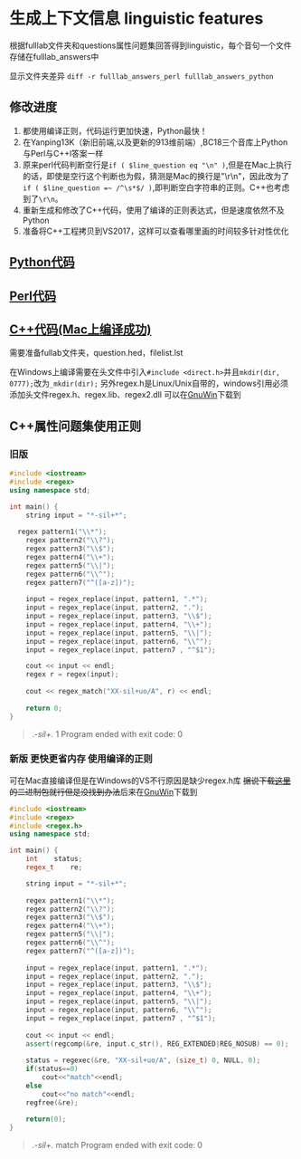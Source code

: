 # 生成上下文信息 linguistic features
根据fulllab文件夹和questions属性问题集回答得到linguistic，每个音句一个文件存储在fulllab_answers中

显示文件夹差异
`diff -r fulllab_answers_perl fulllab_answers_python`

## 修改进度
1. 都使用编译正则，代码运行更加快速，Python最快！
2. 在Yanping13K（新旧前端,以及更新的913维前端）,BC18三个音库上Python与Perl与C++l答案一样
3. 原来perl代码判断空行是`if ( $line_question eq "\n" )`,但是在Mac上执行的话，即使是空行这个判断也为假，猜测是Mac的换行是"\r\n"，因此改为了`if ( $line_question =~ /^\s*$/ )`,即判断空白字符串的正则。C++也考虑到了`\r\n`。
4. 重新生成和修改了C++代码，使用了编译的正则表达式，但是速度依然不及Python
5. 准备将C++工程拷贝到VS2017，这样可以查看哪里画的时间较多针对性优化

<!-- more -->

## [Python代码](https://github.com/xiaozhah/Context2Linguisticfeas/blob/master/predict.py)

## [Perl代码](https://github.com/xiaozhah/Context2Linguisticfeas/blob/master/predict.pl)

## [C++代码(Mac上编译成功)](https://github.com/xiaozhah/Context2Linguisticfeas/tree/master/predict_C%2B%2B)
需要准备fullab文件夹，question.hed，filelist.lst

在Windows上编译需要在头文件中引入`#include <direct.h>`并且`mkdir(dir, 0777);`改为`_mkdir(dir);`
另外regex.h是Linux/Unix自带的，windows引用必须添加头文件regex.h、regex.lib、regex2.dll
可以在[GnuWin](https://sourceforge.net/projects/gnuwin32/files/regex/2.7/regex-2.7-bin.zip/download)下载到

## C++属性问题集使用正则
### 旧版
```C++
#include <iostream>
#include <regex>
using namespace std;

int main() {
    string input = "*-sil+*";
    
  regex pattern1("\\*");
    regex pattern2("\\?");
    regex pattern3("\\$");
    regex pattern4("\\+");
    regex pattern5("\\|");
    regex pattern6("\\^");
    regex pattern7("^([a-z])");
    
    input = regex_replace(input, pattern1, ".*");
    input = regex_replace(input, pattern2, ".");
    input = regex_replace(input, pattern3, "\\$");
    input = regex_replace(input, pattern4, "\\+");
    input = regex_replace(input, pattern5, "\\|");
    input = regex_replace(input, pattern6, "\\^");
    input = regex_replace(input, pattern7 , "^$1");

    cout << input << endl;
    regex r = regex(input);
    
    cout << regex_match("XX-sil+uo/A", r) << endl;
    
    return 0;
}
```

>.*-sil\+.*
1
Program ended with exit code: 0

### 新版 更快更省内存 使用编译的正则
可在Mac直接编译但是在Windows的VS不行原因是缺少regex.h库
~~据说下载[这里](http://gnuwin32.sourceforge.net/packages/regex.htm)的二进制包就行但是没找到办法~~后来在[GnuWin](https://sourceforge.net/projects/gnuwin32/files/regex/2.7/regex-2.7-bin.zip/download)下载到
```C++
#include <iostream>
#include <regex>
#include <regex.h>
using namespace std;

int main() {
    int    status;
    regex_t    re;

    string input = "*-sil+*";
    
    regex pattern1("\\*");
    regex pattern2("\\?");
    regex pattern3("\\$");
    regex pattern4("\\+");
    regex pattern5("\\|");
    regex pattern6("\\^");
    regex pattern7("^([a-z])");
    
    input = regex_replace(input, pattern1, ".*");
    input = regex_replace(input, pattern2, ".");
    input = regex_replace(input, pattern3, "\\$");
    input = regex_replace(input, pattern4, "\\+");
    input = regex_replace(input, pattern5, "\\|");
    input = regex_replace(input, pattern6, "\\^");
    input = regex_replace(input, pattern7 , "^$1");
    
    cout << input << endl;
    assert(regcomp(&re, input.c_str(), REG_EXTENDED|REG_NOSUB) == 0);
    
    status = regexec(&re, "XX-sil+uo/A", (size_t) 0, NULL, 0);
    if(status==0)
        cout<<"match"<<endl;
    else
        cout<<"no match"<<endl;
    regfree(&re);
    
    return(0);
}
```
>.*-sil\+.*
match
Program ended with exit code: 0
